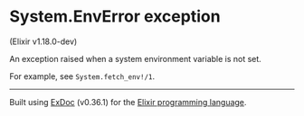 # System.EnvError exception
(Elixir v1.18.0-dev)

An exception raised when a system environment variable is not set.

For example, see `System.fetch_env!/1`.



---
Built using [ExDoc](https://github.com/elixir-lang/ex_doc "ExDoc") (v0.36.1) for the [Elixir programming language](href="https://elixir-lang.org" "Elixir").
